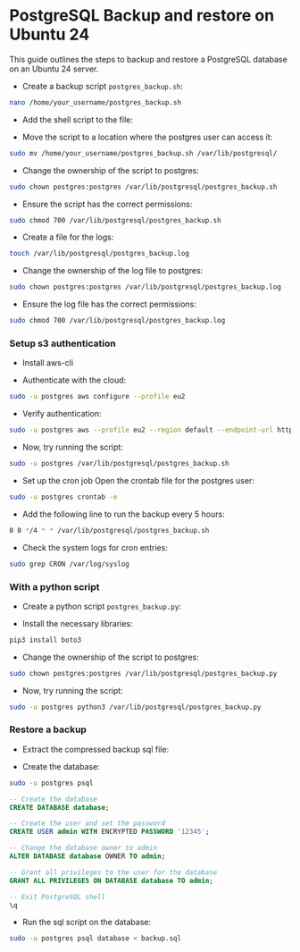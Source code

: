 # PostgreSQL Backup and restore on Ubuntu 24

This guide outlines the steps to backup and restore a PostgreSQL database on an Ubuntu 24 server.

- Create a backup script `postgres_backup.sh`:

```bash
nano /home/your_username/postgres_backup.sh
```

- Add the shell script to the file:

- Move the script to a location where the postgres user can access it:

```bash
sudo mv /home/your_username/postgres_backup.sh /var/lib/postgresql/
```

- Change the ownership of the script to postgres:

```bash
sudo chown postgres:postgres /var/lib/postgresql/postgres_backup.sh
```

- Ensure the script has the correct permissions:

```bash
sudo chmod 700 /var/lib/postgresql/postgres_backup.sh
```

- Create a file for the logs:

```bash
touch /var/lib/postgresql/postgres_backup.log
```

- Change the ownership of the log file to postgres:

```bash
sudo chown postgres:postgres /var/lib/postgresql/postgres_backup.log
```

- Ensure the log file has the correct permissions:

```bash
sudo chmod 700 /var/lib/postgresql/postgres_backup.log
```

### Setup s3 authentication

- Install aws-cli

- Authenticate with the cloud:

```bash
sudo -u postgres aws configure --profile eu2
```

- Verify authentication:

```bash
sudo -u postgres aws --profile eu2 --region default --endpoint-url https://eu2.contabostorage.com s3 ls
```

- Now, try running the script:

```bash
sudo -u postgres /var/lib/postgresql/postgres_backup.sh
```

- Set up the cron job Open the crontab file for the postgres user:

```bash
sudo -u postgres crontab -e
```

- Add the following line to run the backup every 5 hours:

```bash
0 0 */4 * * /var/lib/postgresql/postgres_backup.sh
```

- Check the system logs for cron entries:

```bash
sudo grep CRON /var/log/syslog
```

### With a python script

- Create a python script `postgres_backup.py`:

- Install the necessary libraries:

```bash
pip3 install boto3
```

- Change the ownership of the script to postgres:

```bash
sudo chown postgres:postgres /var/lib/postgresql/postgres_backup.py
```

- Now, try running the script:

```bash
sudo -u postgres python3 /var/lib/postgresql/postgres_backup.py
```

### Restore a backup

- Extract the compressed backup sql file:

- Create the database:

```bash
sudo -u postgres psql
```

```sql
-- Create the database
CREATE DATABASE database;

-- Create the user and set the password
CREATE USER admin WITH ENCRYPTED PASSWORD '12345';

-- Change the database owner to admin
ALTER DATABASE database OWNER TO admin;

-- Grant all privileges to the user for the database
GRANT ALL PRIVILEGES ON DATABASE database TO admin;

-- Exit PostgreSQL shell
\q

```

- Run the sql script on the database:

```bash
sudo -u postgres psql database < backup.sql
```
